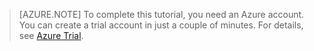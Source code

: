 <properties pageTitle="" title="" description="" documentationCenter="" services="" solutions="" authors="" writer="kathydav" editor="tysonn" manager="jeffreyg" />

> [AZURE.NOTE]
> To complete this tutorial, you need an Azure account. You can create a trial account in just a couple of minutes. For details, see [Azure Trial](/pricing/1rmb-trial/).
